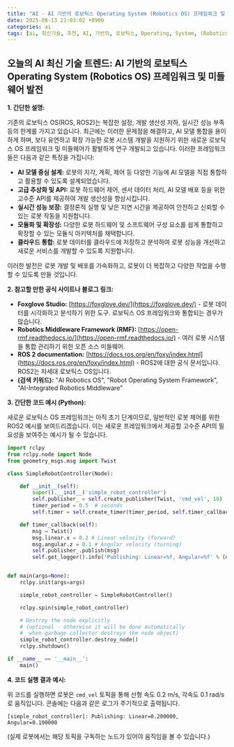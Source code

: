```yaml
---
title: "AI - AI 기반의 로보틱스 Operating System (Robotics OS) 프레임워크 및 미들웨어 발전"
date: 2025-08-13 21:03:02 +0900
categories: ai
tags: [ai, 최신기술, 추천, AI, 기반의, 로보틱스, Operating, System, (Robotics, OS), 프레임워크, 미들웨어, 발전]
---
```


## 오늘의 AI 최신 기술 트렌드: **AI 기반의 로보틱스 Operating System (Robotics OS) 프레임워크 및 미들웨어 발전**

**1. 간단한 설명:**

기존의 로보틱스 OS(ROS, ROS2)는 복잡한 설정, 개발 생산성 저하, 실시간 성능 부족 등의 한계를 가지고 있습니다. 최근에는 이러한 문제점을 해결하고, AI 모델 통합을 용이하게 하며, 보다 유연하고 확장 가능한 로봇 시스템 개발을 지원하기 위한 새로운 로보틱스 OS 프레임워크 및 미들웨어가 활발하게 연구 개발되고 있습니다. 이러한 프레임워크들은 다음과 같은 특징을 가집니다:

*   **AI 모델 중심 설계:** 로봇의 지각, 계획, 제어 등 다양한 기능에 AI 모델을 직접 통합하고 활용할 수 있도록 설계되었습니다.
*   **고급 추상화 및 API:** 로봇 하드웨어 제어, 센서 데이터 처리, AI 모델 배포 등을 위한 고수준 API를 제공하여 개발 생산성을 향상시킵니다.
*   **실시간 성능 보장:** 결정론적 실행 및 낮은 지연 시간을 제공하여 안전하고 신뢰할 수 있는 로봇 작동을 지원합니다.
*   **모듈화 및 확장성:** 다양한 로봇 하드웨어 및 소프트웨어 구성 요소를 쉽게 통합하고 확장할 수 있는 모듈식 아키텍처를 채택합니다.
*   **클라우드 통합:** 로봇 데이터를 클라우드에 저장하고 분석하여 로봇 성능을 개선하고 새로운 서비스를 개발할 수 있도록 지원합니다.

이러한 발전은 로봇 개발 및 배포를 가속화하고, 로봇이 더 복잡하고 다양한 작업을 수행할 수 있도록 만들 것입니다.

**2. 참고할 만한 공식 사이트나 블로그 링크:**

*   **Foxglove Studio:** [https://foxglove.dev/](https://foxglove.dev/) - 로봇 데이터를 시각화하고 분석하기 위한 도구. 로보틱스 OS 프레임워크와 통합되는 경우가 많습니다.
*   **Robotics Middleware Framework (RMF):** [https://open-rmf.readthedocs.io/](https://open-rmf.readthedocs.io/) - 여러 로봇 시스템을 통합 관리하기 위한 오픈 소스 미들웨어.
*   **ROS 2 documentation:** [https://docs.ros.org/en/foxy/index.html](https://docs.ros.org/en/foxy/index.html) - ROS2에 대한 공식 문서입니다. ROS2는 차세대 로보틱스 OS입니다.
*   **(검색 키워드):** "AI Robotics OS", "Robot Operating System Framework", "AI-Integrated Robotics Middleware"

**3. 간단한 코드 예시 (Python):**

새로운 로보틱스 OS 프레임워크는 아직 초기 단계이므로, 일반적인 로봇 제어를 위한 ROS2 예시를 보여드리겠습니다.  이는 새로운 프레임워크에서 제공할 고수준 API의 필요성을 보여주는 예시가 될 수 있습니다.

```python
import rclpy
from rclpy.node import Node
from geometry_msgs.msg import Twist

class SimpleRobotController(Node):

    def __init__(self):
        super().__init__('simple_robot_controller')
        self.publisher_ = self.create_publisher(Twist, 'cmd_vel', 10)
        timer_period = 0.5  # seconds
        self.timer = self.create_timer(timer_period, self.timer_callback)

    def timer_callback(self):
        msg = Twist()
        msg.linear.x = 0.2 # Linear velocity (forward)
        msg.angular.z = 0.1 # Angular velocity (turning)
        self.publisher_.publish(msg)
        self.get_logger().info('Publishing: Linear=%f, Angular=%f' % (msg.linear.x, msg.angular.z))


def main(args=None):
    rclpy.init(args=args)

    simple_robot_controller = SimpleRobotController()

    rclpy.spin(simple_robot_controller)

    # Destroy the node explicitly
    # (optional - otherwise it will be done automatically
    #  when garbage collector destroys the node object)
    simple_robot_controller.destroy_node()
    rclpy.shutdown()

if __name__ == '__main__':
    main()
```

**4. 코드 실행 결과 예시:**

위 코드를 실행하면 로봇은  `cmd_vel` 토픽을 통해 선형 속도 0.2 m/s, 각속도 0.1 rad/s로 움직입니다. 콘솔에는 다음과 같은 로그가 주기적으로 출력됩니다.

```
[simple_robot_controller]: Publishing: Linear=0.200000, Angular=0.100000
```

(실제 로봇에서는 해당 토픽을 구독하는 노드가 있어야 움직임을 볼 수 있습니다.)

